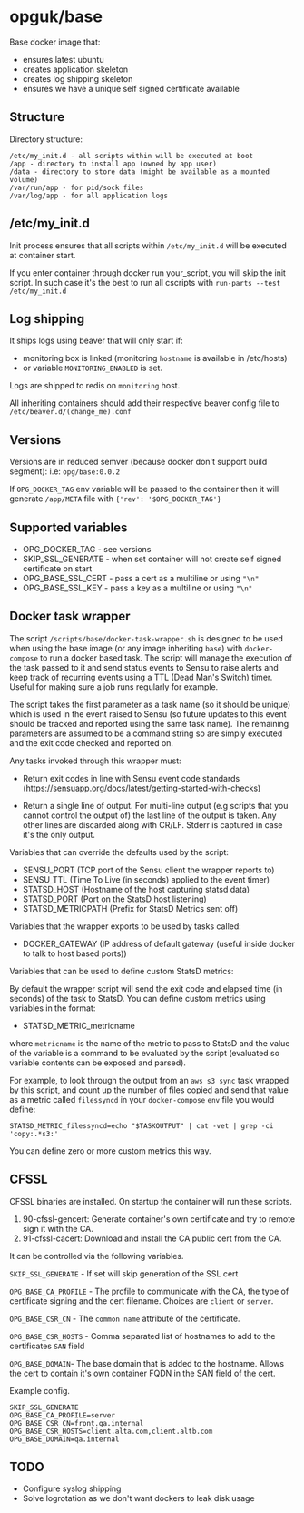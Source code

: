 # opguk/base

Base docker image that:

- ensures latest ubuntu
- creates application skeleton
- creates log shipping skeleton
- ensures we have a unique self signed certificate available

## Structure

Directory structure:

```
/etc/my_init.d - all scripts within will be executed at boot
/app - directory to install app (owned by app user)
/data - directory to store data (might be available as a mounted volume)
/var/run/app - for pid/sock files
/var/log/app - for all application logs
```

## /etc/my_init.d

Init process ensures that all scripts within `/etc/my_init.d` will be executed at container start.

If you enter container through docker run your_script, you will skip the init script. In such case it's the best to run all cscripts with `run-parts --test /etc/my_init.d`

## Log shipping

It ships logs using beaver that will only start if:

- monitoring box is linked (monitoring `hostname` is available in /etc/hosts)
- or variable `MONITORING_ENABLED` is set.

Logs are shipped to redis on `monitoring` host.

All inheriting containers should add their respective beaver config file to `/etc/beaver.d/(change_me).conf`

## Versions

Versions are in reduced semver (because docker don't support build segment): i.e: `opg/base:0.0.2`

If `OPG_DOCKER_TAG` env variable will be passed to the container then it will generate `/app/META` file with `{'rev': '$OPG_DOCKER_TAG'}`

## Supported variables

- OPG_DOCKER_TAG - see versions
- SKIP_SSL_GENERATE - when set container will not create self signed certificate on start
- OPG_BASE_SSL_CERT - pass a cert as a multiline or using `"\n"`
- OPG_BASE_SSL_KEY - pass a key as a multiline or using `"\n"`

## Docker task wrapper

The script `/scripts/base/docker-task-wrapper.sh` is designed to be used when using the base image (or any image inheriting `base`) with `docker-compose` to run a docker based task. The script will manage the execution of the task passed to it and send status events to Sensu to raise alerts and keep track of recurring events using a TTL (Dead Man's Switch) timer. Useful for making sure a job runs regularly for example.

The script takes the first parameter as a task name (so it should be unique) which is used in the event raised to Sensu (so future updates to this event should be tracked and reported using the same task name). The remaining parameters are assumed to be a command string so are simply executed and the exit code checked and reported on.

Any tasks invoked through this wrapper must:

- Return exit codes in line with Sensu event code standards (<https://sensuapp.org/docs/latest/getting-started-with-checks>)

- Return a single line of output. For multi-line output (e.g scripts that you cannot control the output of) the last line of the output is taken. Any other lines are discarded along with CR/LF. Stderr is captured in case it's the only output.

Variables that can override the defaults used by the script:

- SENSU_PORT (TCP port of the Sensu client the wrapper reports to)
- SENSU_TTL (Time To Live (in seconds) applied to the event timer)
- STATSD_HOST (Hostname of the host capturing statsd data)
- STATSD_PORT (Port on the StatsD host listening)
- STATSD_METRICPATH (Prefix for StatsD Metrics sent off)

Variables that the wrapper exports to be used by tasks called:

- DOCKER_GATEWAY (IP address of default gateway (useful inside docker to talk to host based ports))

Variables that can be used to define custom StatsD metrics:

By default the wrapper script will send the exit code and elapsed time (in seconds) of the task to StatsD. You can define custom metrics using variables in the format:

- STATSD_METRIC_metricname

where `metricname` is the name of the metric to pass to StatsD and the value of the variable is a command to be evaluated by the script (evaluated so variable contents can be exposed and parsed).

For example, to look through the output from an `aws s3 sync` task wrapped by this script, and count up the number of files copied and send that value as a metric called `filessyncd` in your `docker-compose` `env` file you would define:

`STATSD_METRIC_filessyncd=echo "$TASKOUTPUT" | cat -vet | grep -ci 'copy:.*s3:'`

You can define zero or more custom metrics this way.

## CFSSL

CFSSL binaries are installed. On startup the container will run these scripts.

1. 90-cfssl-gencert: Generate container's own certificate and try to remote sign it with the CA.
2. 91-cfssl-cacert: Download and install the CA public cert from the CA.

It can be controlled via the following variables.

`SKIP_SSL_GENERATE` - If set will skip generation of the SSL cert

`OPG_BASE_CA_PROFILE` - The profile to communicate with the CA, the type of certificate signing and the cert filename. Choices are `client` or `server`.

`OPG_BASE_CSR_CN` - The `common name` attribute of the certificate.

`OPG_BASE_CSR_HOSTS` - Comma separated list of hostnames to add to the certificates `SAN` field

`OPG_BASE_DOMAIN`- The base domain that is added to the hostname. Allows the cert to contain it's own container FQDN in the SAN field of the cert.

Example config.

```
SKIP_SSL_GENERATE
OPG_BASE_CA_PROFILE=server
OPG_BASE_CSR_CN=front.qa.internal
OPG_BASE_CSR_HOSTS=client.alta.com,client.altb.com
OPG_BASE_DOMAIN=qa.internal
```

## TODO

- Configure syslog shipping
- Solve logrotation as we don't want dockers to leak disk usage
